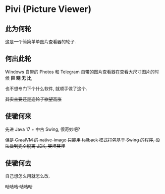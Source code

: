 # Pivi (Picture Viewer)

## 此为何轮

这是一个简简单单图片查看器的轮子.


## 何出此轮

Windows 自带的 Photos 和 Telegram 自带的图片查看器在查看大尺寸图片的时候 **巨 糊 无 比**,

也不想专门下个什么软件, 就顺手做了这个.

~~其实主要还是造轮子欲望高涨~~


## 使辙何来

先进 Java 17 + 中古 Swing, 很奇妙吧?

~~但是 GraalVM 的 native-image 只能用 fallback 模式打包基于 Swing 的程序, 没法做到完全脱离 JDK, 哭哩哭哩~~


## 使辙何去

自己想怎么用就怎么改.

~~咕咕咕 咕咕咕~~
